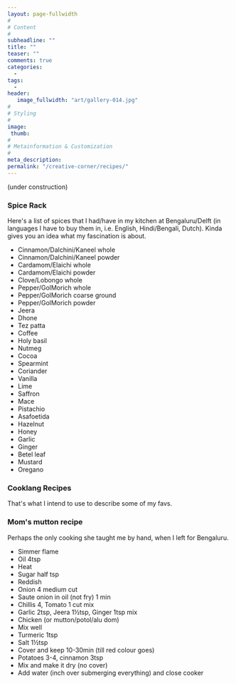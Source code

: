 ```yaml
---
layout: page-fullwidth
#
# Content
#
subheadline: ""
title: ""
teaser: ""
comments: true
categories:
  -
tags:
  -
header:
   image_fullwidth: "art/gallery-014.jpg"
#
# Styling
#
image:
 thumb:
#
# Metainformation & Customization
#
meta_description:
permalink: "/creative-corner/recipes/"
---
```



(under construction)

### Spice Rack

Here's a list of spices that I had/have in my kitchen at Bengaluru/Delft (in languages I have to buy them in, i.e. English, Hindi/Bengali, Dutch).
Kinda gives you an idea what my fascination is about.
* Cinnamon/Dalchini/Kaneel whole
* Cinnamon/Dalchini/Kaneel powder
* Cardamom/Elaichi whole
* Cardamom/Elaichi powder
* Clove/Lobongo whole
* Pepper/GolMorich whole
* Pepper/GolMorich coarse ground
* Pepper/GolMorich powder
* Jeera
* Dhone
* Tez patta
* Coffee
* Holy basil
* Nutmeg
* Cocoa
* Spearmint
* Coriander
* Vanilla
* Lime
* Saffron
* Mace
* Pistachio
* Asafoetida
* Hazelnut
* Honey
* Garlic
* Ginger
* Betel leaf
* Mustard
* Oregano

### Cooklang Recipes

That's what I intend to use to describe some of my favs.

### Mom's mutton recipe

Perhaps the only cooking she taught me by hand, when I left for Bengaluru.
- Simmer flame
- Oil 4tsp
- Heat
- Sugar half tsp
- Reddish
- Onion 4 medium cut
- Saute onion in oil (not fry) 1 min
- Chillis 4, Tomato 1 cut mix
- Garlic 2tsp, Jeera 1½tsp, Ginger 1tsp mix
- Chicken (or mutton/potol/alu dom)
- Mix well
- Turmeric 1tsp
- Salt 1½tsp
- Cover and keep 10-30min (till red colour goes)
- Potatoes 3-4, cinnamon 3tsp
- Mix and make it dry (no cover)
- Add water (inch over submerging everything) and close cooker




